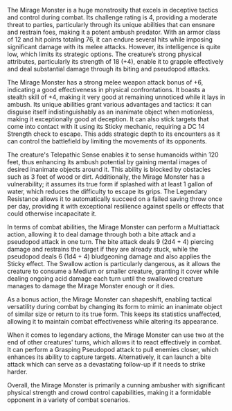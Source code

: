 The Mirage Monster is a huge monstrosity that excels in deceptive tactics and control during combat. Its challenge rating is 4, providing a moderate threat to parties, particularly through its unique abilities that can ensnare and restrain foes, making it a potent ambush predator. With an armor class of 12 and hit points totaling 76, it can endure several hits while imposing significant damage with its melee attacks. However, its intelligence is quite low, which limits its strategic options. The creature’s strong physical attributes, particularly its strength of 18 (+4), enable it to grapple effectively and deal substantial damage through its biting and pseudopod attacks.

The Mirage Monster has a strong melee weapon attack bonus of +6, indicating a good effectiveness in physical confrontations. It boasts a stealth skill of +4, making it very good at remaining unnoticed while it lays in ambush. Its unique abilities grant various advantages and tactics: it can disguise itself indistinguishably as an inanimate object when motionless, making it exceptionally good at deception. It can also stick targets that come into contact with it using its Sticky mechanic, requiring a DC 14 Strength check to escape. This adds strategic depth to its encounters as it can control the battlefield by limiting the movements of its opponents. 

The creature's Telepathic Sense enables it to sense humanoids within 120 feet, thus enhancing its ambush potential by gaining mental images of desired inanimate objects around it. This ability is blocked by obstacles such as 3 feet of wood or dirt. Additionally, the Mirage Monster has a vulnerability; it assumes its true form if splashed with at least 1 gallon of water, which reduces the difficulty to escape its grips. The Legendary Resistance allows it to automatically succeed on a failed saving throw once per day, providing it with exceptional resilience against spells or effects that could otherwise incapacitate it.

In terms of combat abilities, the Mirage Monster can perform a Multiattack action, allowing it to deal damage through both a bite attack and a pseudopod attack in one turn. The bite attack deals 9 (2d4 + 4) piercing damage and restrains the target if they are already stuck, while the pseudopod deals 6 (1d4 + 4) bludgeoning damage and also applies the Sticky effect. The Swallow action is particularly dangerous, as it allows the creature to consume a Medium or smaller creature, granting it cover while dealing ongoing acid damage each turn until the swallowed creature manages to damage the Mirage Monster enough or it dies.

As a bonus action, the Mirage Monster can shapeshift, enabling tactical versatility during combat by changing its form to mimic an inanimate object of similar size or return to its true form. This keeps its statistics unaffected, allowing it to maintain combat effectiveness while altering its appearance. 

When it comes to legendary actions, the Mirage Monster can use two at the end of other creatures' turns, which allows it to react effectively in combat. It can perform a Grasping Pseudopod attack to pull enemies closer, which enhances its ability to capture targets. Alternatively, it can launch a bite attack which can serve as a devastating follow-up if it needs to strike harder.

Overall, the Mirage Monster is primarily a cunning ambusher with significant physical strength and crowd control capabilities, making it a formidable opponent in a variety of combat scenarios.